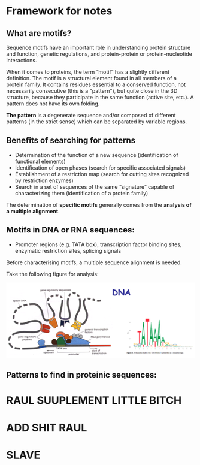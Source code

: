 # Framework for notes

## What are motifs?

Sequence motifs have an important role in understanding protein structure and function, genetic regulations, and protein-protein or protein-nucleotide interactions.

When it comes to proteins, the term “motif” has a slightly different definition. The motif is a structural element found in all members of a protein family. It contains residues essential to a conserved function, not necessarily consecutive (this is a "pattern"), but quite close in the 3D structure, because they participate in the same function (active site, etc.). A pattern does not have its own folding.

**The pattern** is a degenerate sequence and/or composed of different patterns (in the strict sense) which can be separated by variable regions.

## Benefits of searching for patterns

- Determination of the function of a new sequence (identification of functional elements)
- Identification of open phases (search for specific associated signals)
- Establishment of a restriction map (search for cutting sites recognized by restriction enzymes)
- Search in a set of sequences of the same “signature” capable of characterizing them (identification of a protein family)

The determination of **specific motifs** generally comes from the **analysis of a multiple alignment**.

## Motifs in DNA or RNA sequences:

- Promoter regions (e.g. TATA box), transcription factor binding sites, enzymatic restriction sites, splicing signals

Before characterising motifs, a multiple sequence alignment is needed.

Take the following figure for analysis:

![alt text](<Screenshot 2024-11-05 at 10.44.34.png>)

## Patterns to find in proteinic sequences:

# RAUL SUUPLEMENT LITTLE BITCH

# ADD SHIT RAUL

# SLAVE

